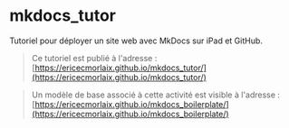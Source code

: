 # mkdocs_tutor
Tutoriel pour déployer un site web avec MkDocs sur iPad et GitHub.

> Ce tutoriel est publié à l'adresse : [https://ericecmorlaix.github.io/mkdocs_tutor/](https://ericecmorlaix.github.io/mkdocs_tutor/)

> Un modèle de base associé à cette activité est visible à l'adresse : [https://ericecmorlaix.github.io/mkdocs_boilerplate/](https://ericecmorlaix.github.io/mkdocs_boilerplate/)  
